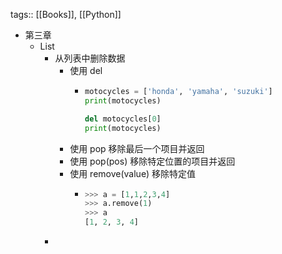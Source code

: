 tags:: [[Books]], [[Python]]

- 第三章
	- List
		- 从列表中删除数据
			- 使用 del
				- ``` python
				  motocycles = ['honda', 'yamaha', 'suzuki']
				  print(motocycles)
				  
				  del motocycles[0]
				  print(motocycles)
				  ```
			- 使用 pop 移除最后一个项目并返回
			- 使用 pop(pos) 移除特定位置的项目并返回
			- 使用 remove(value) 移除特定值
				- ``` python
				  >>> a = [1,1,2,3,4]
				  >>> a.remove(1)
				  >>> a
				  [1, 2, 3, 4]
				  ```
		-